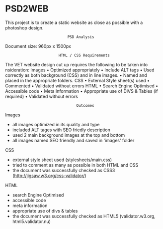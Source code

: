 PSD2WEB
=======

This project is to create a static website as close as possible with a photoshop design.


								PSD Analysis
Document size: 960px x 1500px



							HTML / CSS Requirements

The VET website design cut up requires the following to be taken into nsideration:
Images
• Optimized appropriately
• Include ALT tags
• Used correctly as both background (CSS) and in line images.
• Named and placed in the appropriate folders.
CSS
• External Style sheet(s) used
• Commented
• Validated without errors
HTML
• Search Engine Optimised
• Accessible code
• Meta Information
• Appropriate use of DIVS & Tables (if required)
• Validated without errors


									Outcomes
Images
- all images optimized in its quality and type
- included ALT tages with SEO friedly description
- used 2 main background images at the top and bottom
- all images named SEO friendly and saved in 'images' folder

CSS
- external style sheet used (stylesheets/main.css)
- tried to comment as many as possible in both HTML and CSS
- the document was successfully checked as CSS3 (http://jigsaw.w3.org/css-validator/)

HTML
- search Engine Optimised
- accessible code
- meta information
- appropriate use of divs & tables
- the document was successfully checked as HTML5 (validator.w3.org, html5.validator.nu)